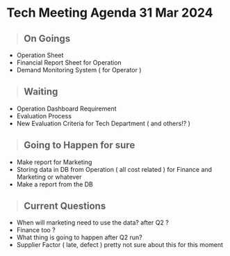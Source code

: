 # Tech Meeting Agenda 31 Mar 2024

> ## On Goings

- Operation Sheet
- Financial Report Sheet for Operation
- Demand Monitoring System ( for Operator )

> ## Waiting

- Operation Dashboard Requirement
- Evaluation Process
- New Evaluation Criteria for Tech Department ( and others!? )

> ## Going to Happen for sure

- Make report for Marketing
- Storing data in DB from Operation ( all cost related ) for Finance and Marketing or whatever
- Make a report from the DB

> ## Current Questions

- When will marketing need to use the data? after Q2 ?
- Finance too ?
- What thing is going to happen after Q2 run?
- Supplier Factor ( late, defect ) pretty not sure about this for this moment
